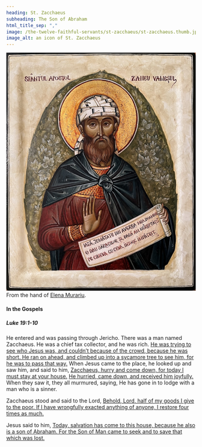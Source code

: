 ```yaml
---
heading: St. Zacchaeus
subheading: The Son of Abraham
html_title_sep: ","
image: /the-twelve-faithful-servants/st-zacchaeus/st-zacchaeus.thumb.jpg
image_alt: an icon of St. Zacchaeus
---
```


<a href="st-zacchaeus.jpg">
  <img src="st-zacchaeus.small.jpg" alt="St. Zacchaeus, the son of Abraham">
</a>
<div class="caption">From the hand of <a
href="https://www.elenamurariu.com/">Elena Murariu</a>.</div>


#### In the Gospels

##### Luke 19:1-10

He entered and was passing through Jericho. There was a man named Zacchaeus. He
was a chief tax collector, and he was rich. <u class="blue">He was trying to
see who Jesus was, and couldn’t because of the crowd, because he was short. He
ran on ahead, and climbed up into a sycamore tree to see him, for he was to
pass that way.</u> When Jesus came to the place, he looked up and saw him, and
said to him, <u>Zacchaeus, hurry and come down, for today I must stay at your
house.</u> <u class="blue">He hurried, came down, and received him
joyfully.</u> When they saw it, they all murmured, saying, He has gone in to
lodge with a man who is a sinner.

Zacchaeus stood and said to the Lord, <u class="blue">Behold, Lord, half of my
goods I give to the poor. If I have wrongfully exacted anything of anyone, I
restore four times as much.</u>

Jesus said to him, <u>Today, salvation has come to this house, because he also
is a son of Abraham. For the Son of Man came to seek and to save that which was
lost.</u>
